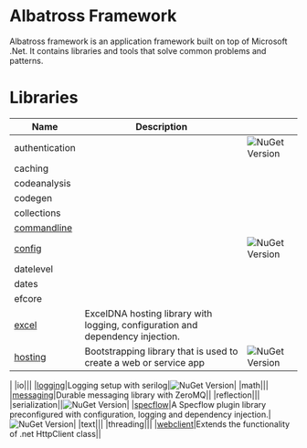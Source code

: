 # Albatross Framework
Albatross framework is an application framework built on top of Microsoft .Net.  It contains libraries and tools that solve common problems and patterns.

# Libraries
|Name|Description||
|-|-|-|
|authentication||![NuGet Version](https://img.shields.io/nuget/v/Albatross.Authentication)|
|caching|||
|codeanalysis|||
|codegen|||
|collections|||
|[commandline](./commandline/Albatross.CommandLine)|||
|[config](./config/Albatross.Config)||![NuGet Version](https://img.shields.io/nuget/v/Albatross.Config)|
|datelevel|||
|dates|||
|efcore|||
|[excel](./excel/Albatross.Hosting.Excel/)|ExcelDNA hosting library with logging, configuration and dependency injection.||
|[hosting](./hosting/Albatross.Hosting/)|Bootstrapping library that is used to create a web or service app|![NuGet Version](https://img.shields.io/nuget/v/Albatross.Hosting)
|
|io|||
|[logging](./logging/Albatross.Logging)|Logging setup with serilog|![NuGet Version](https://img.shields.io/nuget/v/Albatross.Logging)|
|math|||
|[messaging](./messaging/Albatross.Messaging)|Durable messaging library with ZeroMQ||
|reflection|||
|serialization||![NuGet Version](https://img.shields.io/nuget/v/Albatross.Serialization)|
|[specflow](./testing/Albatross.SpecFlowPlugin//)|A Specflow plugin library preconfigured with configuration, logging and dependency injection.|![NuGet Version](https://img.shields.io/nuget/v/Albatross.SpecFlowPlugin)|
|text|||
|threading|||
|[webclient](./webclient/Albatross.WebClient/)|Extends the functionality of .net HttpClient class||
